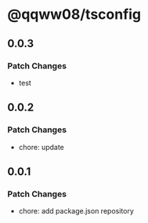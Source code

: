 # @qqww08/tsconfig

## 0.0.3

### Patch Changes

- test

## 0.0.2

### Patch Changes

- chore: update

## 0.0.1

### Patch Changes

- chore: add package.json repository
